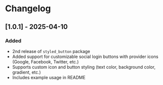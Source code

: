 # Changelog

## [1.0.1] - 2025-04-10
### Added
- 2nd release of `styled_button` package
- Added support for customizable social login buttons with provider icons (Google, Facebook, Twitter, etc.)
- Supports custom icon and button styling (text color, background color, gradient, etc.)
- Includes example usage in README

